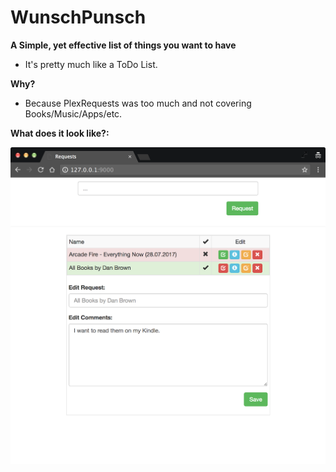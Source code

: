 # WunschPunsch
**A Simple, yet effective list of things you want to have**

 - It's pretty much like a ToDo List.

**Why?**

 - Because PlexRequests was too much and not covering Books/Music/Apps/etc.

**What does it look like?:**  

![Screenshot](/screenshot.png)
